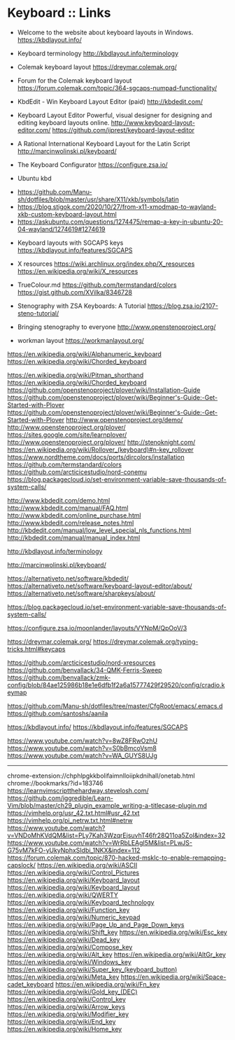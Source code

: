 # Keyboard :: Links

* Welcome to the website about keyboard layouts in Windows.
https://kbdlayout.info/

* Keyboard terminology
http://kbdlayout.info/terminology

* Colemak keyboard layout
https://dreymar.colemak.org/

* Forum for the Colemak keyboard layout
https://forum.colemak.com/topic/364-sgcaps-numpad-functionality/

* KbdEdit - Win Keyboard Layout Editor (paid)
http://kbdedit.com/

* Keyboard Layout Editor
Powerful, visual designer for designing and editing keyboard layouts online.
http://www.keyboard-layout-editor.com/
https://github.com/ijprest/keyboard-layout-editor

* A Rational International Keyboard Layout for the Latin Script
http://marcinwolinski.pl/keyboard/

* The Keyboard Configurator
https://configure.zsa.io/

* Ubuntu kbd
- https://github.com/Manu-sh/dotfiles/blob/master/usr/share/X11/xkb/symbols/latin
- https://blog.stigok.com/2020/10/27/from-x11-xmodmap-to-wayland-xkb-custom-keyboard-layout.html
- https://askubuntu.com/questions/1274475/remap-a-key-in-ubuntu-20-04-wayland/1274619#1274619

* Keyboard layouts with SGCAPS keys
https://kbdlayout.info/features/SGCAPS

* X resources
https://wiki.archlinux.org/index.php/X_resources
https://en.wikipedia.org/wiki/X_resources

* TrueColour.md
https://github.com/termstandard/colors
https://gist.github.com/XVilka/8346728

* Stenography with ZSA Keyboards: A Tutorial
https://blog.zsa.io/2107-steno-tutorial/

* Bringing stenography to everyone
http://www.openstenoproject.org/

* workman layout
https://workmanlayout.org/


https://en.wikipedia.org/wiki/Alphanumeric_keyboard
https://en.wikipedia.org/wiki/Chorded_keyboard


https://en.wikipedia.org/wiki/Pitman_shorthand
https://en.wikipedia.org/wiki/Chorded_keyboard
https://github.com/openstenoproject/plover/wiki/Installation-Guide
https://github.com/openstenoproject/plover/wiki/Beginner's-Guide:-Get-Started-with-Plover
https://github.com/openstenoproject/plover/wiki/Beginner's-Guide:-Get-Started-with-Plover
http://www.openstenoproject.org/demo/
http://www.openstenoproject.org/plover/
https://sites.google.com/site/learnplover/
http://www.openstenoproject.org/plover/
http://stenoknight.com/
https://en.wikipedia.org/wiki/Rollover_(keyboard)#n-key_rollover
https://www.nordtheme.com/docs/ports/dircolors/installation
https://github.com/termstandard/colors
https://github.com/arcticicestudio/nord-conemu
https://blog.packagecloud.io/set-environment-variable-save-thousands-of-system-calls/


http://www.kbdedit.com/demo.html
http://www.kbdedit.com/manual/FAQ.html
http://www.kbdedit.com/online_purchase.html
http://www.kbdedit.com/release_notes.html
http://kbdedit.com/manual/low_level_special_nls_functions.html
http://kbdedit.com/manual/manual_index.html

http://kbdlayout.info/terminology

http://marcinwolinski.pl/keyboard/


https://alternativeto.net/software/kbdedit/
https://alternativeto.net/software/keyboard-layout-editor/about/
https://alternativeto.net/software/sharpkeys/about/

https://blog.packagecloud.io/set-environment-variable-save-thousands-of-system-calls/

https://configure.zsa.io/moonlander/layouts/VYNpM/QpOoV/3

https://dreymar.colemak.org/
https://dreymar.colemak.org/typing-tricks.html#keycaps

https://github.com/arcticicestudio/nord-xresources
https://github.com/benvallack/34-QMK-Ferris-Sweep
https://github.com/benvallack/zmk-config/blob/84ae125986b18e1e6dfb1f2a6a15777429f29520/config/cradio.keymap

https://github.com/Manu-sh/dotfiles/tree/master/CfgRoot/emacs/.emacs.d
https://github.com/santoshs/aanila

https://kbdlayout.info/
https://kbdlayout.info/features/SGCAPS

https://www.youtube.com/watch?v=8wZ8FRwOzhU
https://www.youtube.com/watch?v=S0bBmcoVsm8
https://www.youtube.com/watch?v=WA_GUYS8UJg

---

chrome-extension://chphlpgkkbolifaimnlloiipkdnihall/onetab.html
chrome://bookmarks/?id=183746
https://learnvimscriptthehardway.stevelosh.com/
https://github.com/iggredible/Learn-Vim/blob/master/ch29_plugin_example_writing-a-titlecase-plugin.md
https://vimhelp.org/usr_42.txt.html#usr_42.txt
https://vimhelp.org/pi_netrw.txt.html#netrw
https://www.youtube.com/watch?v=VNDoMhKVdQM&list=PLy7Kah3WzqrEjsuvhT46fr28Q11oa5ZoI&index=32
https://www.youtube.com/watch?v=WrRbLEAgI5M&list=PLwJS-G75vM7kFO-yUkyNphxSIdbi_1NKX&index=112
https://forum.colemak.com/topic/870-hacked-msklc-to-enable-remapping-capslock/
https://en.wikipedia.org/wiki/ASCII
https://en.wikipedia.org/wiki/Control_Pictures
https://en.wikipedia.org/wiki/Keyboard_layout
https://en.wikipedia.org/wiki/Keyboard_layout
https://en.wikipedia.org/wiki/QWERTY
https://en.wikipedia.org/wiki/Keyboard_technology
https://en.wikipedia.org/wiki/Function_key
https://en.wikipedia.org/wiki/Numeric_keypad
https://en.wikipedia.org/wiki/Page_Up_and_Page_Down_keys
https://en.wikipedia.org/wiki/Shift_key
https://en.wikipedia.org/wiki/Esc_key
https://en.wikipedia.org/wiki/Dead_key
https://en.wikipedia.org/wiki/Compose_key
https://en.wikipedia.org/wiki/Alt_key
https://en.wikipedia.org/wiki/AltGr_key
https://en.wikipedia.org/wiki/Windows_key
https://en.wikipedia.org/wiki/Super_key_(keyboard_button)
https://en.wikipedia.org/wiki/Meta_key
https://en.wikipedia.org/wiki/Space-cadet_keyboard
https://en.wikipedia.org/wiki/Fn_key
https://en.wikipedia.org/wiki/Gold_key_(DEC)
https://en.wikipedia.org/wiki/Control_key
https://en.wikipedia.org/wiki/Arrow_keys
https://en.wikipedia.org/wiki/Modifier_key
https://en.wikipedia.org/wiki/End_key
https://en.wikipedia.org/wiki/Home_key
